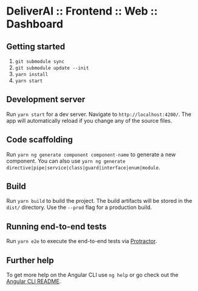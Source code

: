 # DeliverAI :: Frontend :: Web :: Dashboard

## Getting started

1) `git submodule sync`
2) `git submodule update --init`
3) `yarn install`
4) `yarn start`

## Development server

Run `yarn start` for a dev server. Navigate to `http://localhost:4200/`. 
The app will automatically reload if you change any of the source files.

## Code scaffolding

Run `yarn ng generate component component-name` to generate a new component. 
You can also use `yarn ng generate directive|pipe|service|class|guard|interface|enum|module`.

## Build

Run `yarn build` to build the project. 
The build artifacts will be stored in the `dist/` directory. Use the `--prod` flag for a production build.

## Running end-to-end tests

Run `yarn e2e` to execute the end-to-end tests via [Protractor](http://www.protractortest.org/).

## Further help

To get more help on the Angular CLI use `ng help` or go check 
out the [Angular CLI README](https://github.com/angular/angular-cli/blob/master/README.md).
